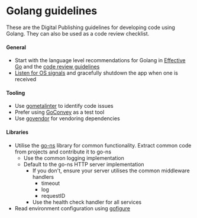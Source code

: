 Golang guidelines
=====================

These are the Digital Publishing guidelines for developing code using Golang. They can also be used as a code review
checklist.

#### General
* Start with the language level recommendations for Golang in [Effective Go](https://golang.org/doc/effective_go.html) 
and the [code review guidelines](https://github.com/golang/go/wiki/CodeReviewComments)
* [Listen for OS signals](https://golang.org/pkg/os/signal/) and gracefully shutdown the app when one is received

#### Tooling

* Use [gometalinter](https://github.com/alecthomas/gometalinter) to identify code issues
* Prefer using [GoConvey](https://github.com/smartystreets/goconvey) as a test tool
* Use [govendor](https://github.com/kardianos/govendor) for vendoring dependencies

#### Libraries

* Utilise the [go-ns](https://github.com/ONSdigital/go-ns) library for common functionality. Extract common code from projects and contribute it to go-ns
    * Use the common logging implementation
    * Default to the go-ns HTTP server implementation
        * If you don't, ensure your server utilises the common middleware handlers
            * timeout
            * log
            * requestID
        * Use the health check handler for all services
* Read environment configuration using [gofigure](https://github.com/ian-kent/gofigure)



